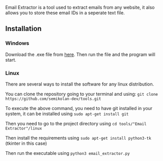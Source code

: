 Email Extractor is a tool used to extract emails from any website, it also allows you to store these email IDs in a seperate text file. 

## Installation

### Windows 
Download the .exe file from [here](github.com/semikolan-dev/tools/raw/main/Email%20Extractor/windows/email_extractor.exe). Then run the file and the program will start.

### Linux
There are several ways to install the software for any linux distribution.

You can clone the repository going to your terminal and using:
```git clone https://github.com/semikolan-dev/tools.git```
  
To execute the above command, you need to have git installed in your system, it can be installed using 
```sudo apt-get install git```

Then you need to go to the project directory using ```cd tools/"Email Extractor"/linux```

Then install the requirements using ```sudo apt-get install python3-tk``` (tkinter in this case)

Then run the executable using ```python3 email_extractor.py```
